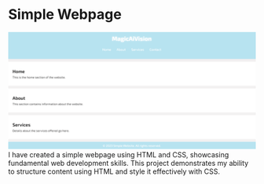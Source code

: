 # Simple Webpage
![Screenshot of the Webpage](https://raw.githubusercontent.com/coderr99/SimpleWebpage/main/main/webpage.png)
I have created a simple webpage using HTML and CSS, showcasing fundamental web development skills. 
This project demonstrates my ability to structure content using HTML and style it effectively with CSS.

